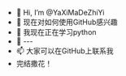 - 👋 Hi, I’m @YaXiMaDeZhiYi
- 👀 现在对如何使用GitHub感兴趣
- 🌱 我现在正在学习python
- 💞️ ---
- 📫 大家可以在GitHub上联系我
- 完结撒花！

<!---
YaXiMaDeZhiYi/YaXiMaDeZhiYi is a ✨ special ✨ repository because its `README.md` (this file) appears on your GitHub profile.
You can click the Preview link to take a look at your changes.
--->
